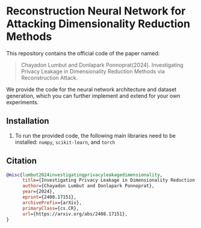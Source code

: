 # Reconstruction Neural Network for Attacking Dimensionality Reduction Methods

 This repository contains the official code of the paper named:
 > Chayadon Lumbut and Donlapark Ponnoprat(2024). Investigating Privacy Leakage in Dimensionality Reduction Methods via Reconstruction Attack.

We provide the code for the neural network architecture and dataset generation, which you can further implement and extend for your own experiments.

## Installation
1. To run the provided code, the following main libraries need to be installed: `numpy`, `scikit-learn`, and `torch`


## Citation
```bibtex
@misc{lumbut2024investigatingprivacyleakagedimensionality,
      title={Investigating Privacy Leakage in Dimensionality Reduction Methods via Reconstruction Attack}, 
      author={Chayadon Lumbut and Donlapark Ponnoprat},
      year={2024},
      eprint={2408.17151},
      archivePrefix={arXiv},
      primaryClass={cs.CR},
      url={https://arxiv.org/abs/2408.17151}, 
}
```
